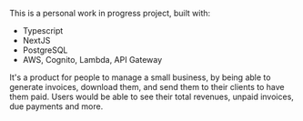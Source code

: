 This is a personal work in progress project, built with:

- Typescript
- NextJS
- PostgreSQL
- AWS, Cognito, Lambda, API Gateway

It's a product for people to manage a small business, by being able to generate invoices, download them, and send them to their clients to have them paid. Users would be able to see their total revenues, unpaid invoices, due payments and more.
